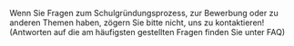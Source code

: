 ---
---
Wenn Sie Fragen zum Schulgründungsprozess, zur Bewerbung oder zu anderen Themen haben, zögern Sie bitte nicht, uns zu kontaktieren! (Antworten auf die am häufigsten gestellten Fragen finden Sie unter FAQ)

